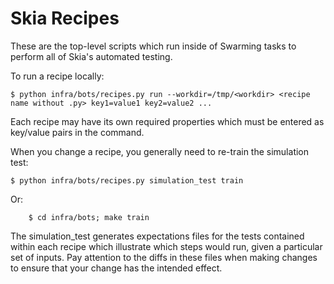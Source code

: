 Skia Recipes
============

These are the top-level scripts which run inside of Swarming tasks to perform
all of Skia's automated testing.

To run a recipe locally:

	$ python infra/bots/recipes.py run --workdir=/tmp/<workdir> <recipe name without .py> key1=value1 key2=value2 ...

Each recipe may have its own required properties which must be entered as
key/value pairs in the command.

When you change a recipe, you generally need to re-train the simulation test:

	$ python infra/bots/recipes.py simulation_test train

Or:

        $ cd infra/bots; make train

The simulation_test generates expectations files for the tests contained within
each recipe which illustrate which steps would run, given a particular set of
inputs. Pay attention to the diffs in these files when making changes to ensure
that your change has the intended effect.
